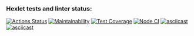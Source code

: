 ### Hexlet tests and linter status:
[![Actions Status](https://github.com/KBelonozhko/frontend-project-46/workflows/hexlet-check/badge.svg)](https://github.com/KBelonozhko/frontend-project-46/actions)
[![Maintainability](https://api.codeclimate.com/v1/badges/5dd521d3df63eae0008c/maintainability)](https://codeclimate.com/github/KBelonozhko/frontend-project-46/maintainability)
[![Test Coverage](https://api.codeclimate.com/v1/badges/5dd521d3df63eae0008c/test_coverage)](https://codeclimate.com/github/KBelonozhko/frontend-project-46/test_coverage)
[![Node CI](https://github.com/KBelonozhko/frontend-project-46/actions/workflows/nodejs.yml/badge.svg)](https://github.com/KBelonozhko/frontend-project-46/actions/workflows/nodejs.yml)
[![asciicast](https://asciinema.org/a/K68duHIh643fHyXg7dFEFCky4.svg)](https://asciinema.org/a/K68duHIh643fHyXg7dFEFCky4)
[![asciicast](https://asciinema.org/a/pAkpxuWTWmLNiaX7eRfhCbsTa.svg)](https://asciinema.org/a/pAkpxuWTWmLNiaX7eRfhCbsTa)